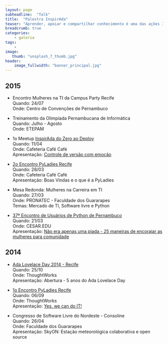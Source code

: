 ```yaml
---
layout: page
subheadline:  "Talk"
title:  "Palestra InspirAda"
teaser: "Aprender, apoiar e compartilhar conhecimento é uma das ações InspirAda na Computação. Confira alguns eventos que estivemos contribuindo diretamente:</a>"
breadcrumb: true
categories:
    - galeria
tags:
    - 
image:
   thumb: "unsplash_7_thumb.jpg"
header:
    image_fullwidth: "banner_principal.jpg"
---
```


## 2015

* Encontro Mulheres na TI da Campus Party Recife <br/>
Quando: 24/07 <br/>
Onde: Centro de Convenções de Pernambuco <br/>

* Treinamento da Olimpíada Pernambucana de Informática <br/>
Quando: Julho - Agosto <br/>
Onde: ETEPAM

* 1o Meetup [InspirAda do Zero ao Deploy](inspiradanacomputacao.github.io/do-zero-ao-deploy) <br/>
Quando: 11/04 <br/>
Onde: Cafeteria Café Café <br/>
Apresentação: [Controle de versão com emoção](https://slides.com/lidianemonteiro/controle-de-versao/)

* [2o Encontro PyLadies Recife](http://www.meetup.com/Women-Who-Code-Recife/events/221390351/) <br/>
Quando: 28/03 <br/>
Onde: Cafeteria Café Café <br/>
Apresentação: Boas Vindas e o que é a PyLadies <br/>

* Mesa Redonda: Mulheres na Carreira em TI <br/>
Quando: 27/03 <br/>
Onde: PRONATEC - Faculdade dos Guararapes <br/>
Temas: Mercado de TI, Software livre e Python <br/>

* [37ª Encontro de Usuários de Python de Pernambuco](http://www.pug.pe/xxxvii/) <br/>
Quando: 21/03 <br/>
Onde: CESAR.EDU <br/>
Apresentação: [Não era apenas uma piada - 25 maneiras de encorajar as mulheres para comunidade](http://www.slideshare.net/LidianeMonteiro/palestra-pugpemaro-no-era-apenas-uma-piada)


## 2014

* [Ada Lovelace Day 2014 - Recife](http://recife.adalovelaceday.com.br/) <br/>
Quando: 25/10 <br/>
Onde: ThoughtWorks <br/>
Apresentação: Abertura - 5 anos do Ada Lovelace Day 

* [1o Encontro PyLadies Recife](http://www.meetup.com/Women-Who-Code-Recife/events/221390351/) <br/>
Quando: 06/09 <br/>
Onde: ThoughtWorks <br/>
Apresentação: [Yes, we can do IT!](https://speakerdeck.com/lidymonteiro/yes-we-can-do-it-pyladies-recife-2014)

* Congresso de Software Livre do Nordeste - Consoline <br/>
Quando: 26/04 <br/>
Onde: Faculdade dos Guararapes <br/>
Apresentação: SkyON: Estação meteorológica colaborativa e open source
